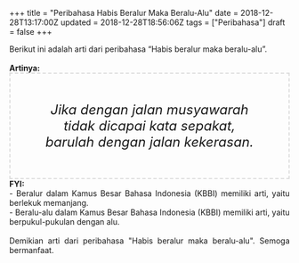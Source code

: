 +++
title = "Peribahasa Habis Beralur Maka Beralu-Alu"
date = 2018-12-28T13:17:00Z
updated = 2018-12-28T18:56:06Z
tags = ["Peribahasa"]
draft = false
+++

<div dir="ltr" style="text-align: left;" trbidi="on"><div style="text-align: justify;">Berikut ini adalah arti dari peribahasa “Habis beralur maka beralu-alu”.</div><br /><div style="text-align: justify;"><b>Artinya:</b></div><div style="border: 2px dashed #ddd; font-size: 24px; height: auto; margin: 0 auto; padding: 50px; text-align: center; width: auto;"><i>Jika dengan jalan musyawarah tidak dicapai kata sepakat, barulah dengan jalan kekerasan.</i></div><div style="text-align: justify;"><b>FYI:</b><br />- Beralur dalam Kamus Besar Bahasa Indonesia (KBBI) memiliki arti, yaitu berlekuk memanjang.<br />- Beralu-alu dalam Kamus Besar Bahasa Indonesia (KBBI) memiliki arti, yaitu berpukul-pukulan dengan alu.</div><br /><div style="text-align: justify;">Demikian arti dari peribahasa "Habis beralur maka beralu-alu". Semoga bermanfaat. </div></div>
